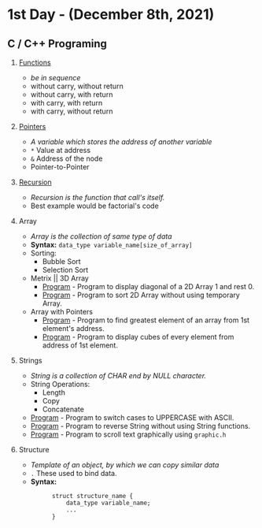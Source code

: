 # 1st Day - (December 8th, 2021)

## C / C++ Programing

1. [Functions](functions.c)

   - _be in sequence_
   - without carry, without return
   - without carry, with return
   - with carry, with return
   - with carry, without return
2. [Pointers](pointers.c)

   - *A variable which stores the address of another variable*
   - `*` Value at address
   - `&` Address of the node
   - Pointer-to-Pointer
3. [Recursion](recursion.c)

   - *Recursion is the function that call's itself.*
   - Best example would be factorial's code
4. Array

   - *Array is the collection of same type of data*
   - **Syntax:** `data_type variable_name[size_of_array]`
   - Sorting:
     - Bubble Sort
     - Selection Sort
   - Metrix || 3D Array
     - [Program](2d_array_diagonal_1.c) - Program to display diagonal of a 2D Array 1 and rest 0.
     - [Program](2d_array_sort.c) - Program to sort 2D Array without using temporary Array.
   - Array with Pointers
     - [Program](find_greatest_value_from_reference.c) - Program to find greatest element of an array from 1st element's address.
     - [Program](finding_cube_of_array_elements.c) - Program to display cubes of every element from address of 1st element.
5. Strings

   - *String is a collection of CHAR end by NULL character.*
   - String Operations:
     - Length
     - Copy
     - Concatenate
   - [Program](string_to_upper_with_ascii_chart.c) - Program to switch cases to UPPERCASE with ASCII.
   - [Program](string_reverse_without_string_functions.c) - Program to reverse String without using String functions.
   - [Program](scroll_text_with_graphic.c) - Program to scroll text graphically using `graphic.h`
6. Structure

   - *Template of an object, by which we can copy similar data*
   - `.` These used to bind data.
   - **Syntax:**
     ```
           struct structure_name {
               data_type variable_name;
               ...
           }
     ```
